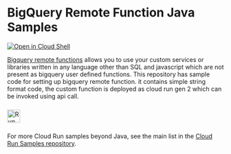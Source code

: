 # BigQuery Remote Function Java Samples

[![Open in Cloud Shell][shell_img]][shell_link]

[shell_img]: http://gstatic.com/cloudssh/images/open-btn.png
[shell_link]: https://console.cloud.google.com/cloudshell/open?git_repo=https://github.com/K4singh/professional-services&page=editor&open_in_editor=examples/bq-remote-function/string_format

[Bigquery remote functions](https://cloud.google.com/bigquery/docs/reference/standard-sql/remote-functions) allows you to use your custom services or libraries written in any language other than SQL and javascript which are not present as bigquery user defined functions. 
This repository has sample code for setting up bigquery remote function. it contains simple string format code, the custom function is deployed as cloud run gen 2 which can be invoked using api call.

###
[<img src="https://storage.googleapis.com/cloudrun/button.svg" alt="Run on Google Cloud" height="30">][run_button_helloworld] 
###

For more Cloud Run samples beyond Java, see the main list in the [Cloud Run Samples repository](https://github.com/GoogleCloudPlatform/cloud-run-samples).


[run_button_helloworld]: https://deploy.cloud.run/?git_repo=https://github.com/K4singh/professional-services&dir=examples/bq-remote-function/string_format
